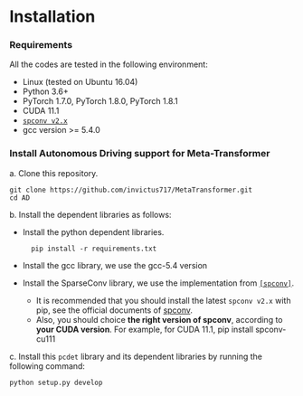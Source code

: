 # Installation

### Requirements
All the codes are tested in the following environment:
* Linux (tested on Ubuntu 16.04)
* Python 3.6+
* PyTorch 1.7.0, PyTorch 1.8.0, PyTorch 1.8.1
* CUDA 11.1
* [`spconv v2.x`](https://github.com/traveller59/spconv)
* gcc version >= 5.4.0


### Install Autonomous Driving support for Meta-Transformer

a. Clone this repository.
```shell
git clone https://github.com/invictus717/MetaTransformer.git
cd AD
```

b. Install the dependent libraries as follows:

* Install the python dependent libraries.
  ```shell
    pip install -r requirements.txt 
  ```

* Install the gcc library, we use the gcc-5.4 version

* Install the SparseConv library, we use the implementation from [`[spconv]`](https://github.com/traveller59/spconv). 
    * It is recommended that you should install the latest `spconv v2.x` with pip, see the official documents of [spconv](https://github.com/traveller59/spconv).
    * Also, you should choice **the right version of spconv**, according to **your CUDA version**. For example, for CUDA 11.1, pip install spconv-cu111
  
c. Install this `pcdet` library and its dependent libraries by running the following command:
```shell
python setup.py develop
```
